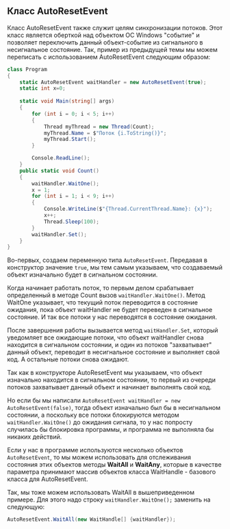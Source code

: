 ## Класс AutoResetEvent

Класс AutoResetEvent также служит целям синхронизации потоков. Этот класс является оберткой над объектом ОС Windows "событие" и 
позволяет переключить данный объект-событие из сигнального в несигнальное состояние. 
Так, пример из предыдущей темы мы можем переписать с использованием AutoResetEvent следующим образом:

```cs
class Program
{
	static AutoResetEvent waitHandler = new AutoResetEvent(true);
    static int x=0;
	
    static void Main(string[] args)
    {
        for (int i = 0; i < 5; i++)
        {
            Thread myThread = new Thread(Count);
            myThread.Name = $"Поток {i.ToString()}";
            myThread.Start();
        }

        Console.ReadLine();
    }
    public static void Count()
    {
		waitHandler.WaitOne();
        x = 1;
		for (int i = 1; i < 9; i++)
		{
			Console.WriteLine($"{Thread.CurrentThread.Name}: {x}");
			x++;
			Thread.Sleep(100);
		}
		waitHandler.Set();
    }
}
```

Во-первых, создаем переменную типа `AutoResetEvent`. Передавая в конструктор значение `true`, мы тем самым указываем, 
что создаваемый объект изначально будет в сигнальном состоянии.

Когда начинает работать поток, то первым делом срабатывает определенный в методе Count вызов `waitHandler.WaitOne()`. Метод 
WaitOne указывает, что текущий поток переводится в состояние ожидания, пока объект waitHandler не будет переведен в сигнальное состояние. 
И так все потоки у нас переводятся в состояние ожидания.

После завершения работы вызывается метод `waitHandler.Set`, который уведомляет все ожидающие потоки, что объект waitHandler снова находится в сигнальном состоянии, 
и один из потоков "захватывает" данный объект, переводит в несигнальное состояние и выполняет свой код. А остальные потоки снова ожидают.

Так как в конструкторе AutoResetEvent мы указываем, что объект изначально находится в сигнальном состоянии, то первый из очереди потоков захватывает данный объект 
и начинает выполнять свой код.

Но если бы мы написали `AutoResetEvent waitHandler = new AutoResetEvent(false)`, тогда объект изначально был бы в несигнальном состоянии, 
а поскольку все потоки блокируются методом `waitHandler.WaitOne()` до ожидания сигнала, то у нас попросту случилась бы блокировка программы, и программа 
не выполняла бы никаких действий.

Если у нас в программе используются несколько объектов `AutoResetEvent`, то мы можем использовать для отслеживания состояния этих объектов методы 
**WaitAll** и **WaitAny**, которые в качестве параметра принимают массив объектов класса WaitHandle - базового класса 
для AutoResetEvent.

Так, мы тоже можем использовать WaitAll в вышеприведенном примере. Для этого надо строку `waitHandler.WaitOne();` заменить на следующую:

```cs
AutoResetEvent.WaitAll(new WaitHandle[] {waitHandler});
```

